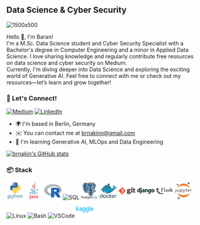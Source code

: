Data Science & Cyber Security
------------------------------------
![1500x500](https://github.com/superberdus/superberdus/assets/83096271/1bf7413f-f027-4123-a834-22f468830cf2)

Hello 👋, I'm Baran!  
I'm a M.Sc. Data Science student and Cyber Security Specialist with a Bachelor's degree in Computer Engineering and a minor in Applied Data Science. I love sharing knowledge and regularly contribute free resources on data science and cyber security on Medium.  
Currently, I'm diving deeper into Data Science and exploring the exciting world of Generative AI. Feel free to connect with me or check out my resources—let’s learn and grow together!

<h3>🔗 Let's Connect!</h3>
<a href="https://medium.com/@brnakin" target="_blank"><img alt="Medium" src="https://img.shields.io/badge/medium-%2312100E.svg?&style=for-the-badge&logo=medium&logoColor=white" /></a>
<a href="https://www.linkedin.com/in/brnakin/" target="_blank"><img alt="LinkedIn" src="https://img.shields.io/badge/linkedin-%230077B5.svg?&style=for-the-badge&logo=linkedin&logoColor=white" /></a>

* 🌍  I'm based in Berlin, Germany
* ✉️  You can contact me at [brnakinn@gmail.com](mailto:brnakinn@gmail.com)
* 🧠  I'm learning Generative AI, MLOps and Data Engineering

<a href="http://www.github.com/brnakin"><img src="https://github-readme-stats.vercel.app/api?username=brnakin&show_icons=true&hide=&count_private=true&title_color=a5d6ef&text_color=ffffff&icon_color=a5d6ef&bg_color=1c1917&hide_border=true&show_icons=true" alt="brnakin's GitHub stats" /></a>

<h3>📦 Stack</h3>
<p align="left">
<img src="https://raw.githubusercontent.com/devicons/devicon/master/icons/python/python-original-wordmark.svg" alt="Python" width="45" height="45" />
<img src="https://github.com/devicons/devicon/blob/v2.15.1/icons/java/java-original-wordmark.svg" alt="Java" width="45" height="45"/>
<img src="https://github.com/devicons/devicon/blob/v2.15.1/icons/r/r-original.svg" alt="R" width="45" height="45" />
<img src="https://github.com/brnakin/brnakin/assets/83096271/4d936546-e29b-4f97-a1f2-7d9277232c56" alt="SQL" width="45" height="45"/>
<img src="https://github.com/devicons/devicon/blob/v2.15.1/icons/postgresql/postgresql-original-wordmark.svg" alt="PostgreSQL" width="45" height="45"/>
<img src="https://github.com/devicons/devicon/blob/v2.15.1/icons/docker/docker-original-wordmark.svg" alt="Docker" width="45" height="45"/>
<img src="https://github.com/devicons/devicon/blob/v2.15.1/icons/git/git-original-wordmark.svg" alt="Git" width="45" height="45"/>
<img src="https://github.com/devicons/devicon/blob/v2.15.1/icons/django/django-plain-wordmark.svg" alt="Django" width="45" height="45" />
<img src="https://github.com/devicons/devicon/blob/v2.15.1/icons/flask/flask-original-wordmark.svg" alt="Flask" width="45" height="45" />
<img src="https://github.com/devicons/devicon/blob/v2.15.1/icons/jupyter/jupyter-original-wordmark.svg" alt="Jupyter" width="45" height="45" />
<img src="https://cdn.jsdelivr.net/gh/devicons/devicon/icons/linux/linux-original.svg" alt="Linux" width="45" height="45" />
<img src="https://cdn.jsdelivr.net/gh/devicons/devicon/icons/bash/bash-original.svg" alt="Bash" width="45" height="45"/>
<img src="https://cdn.jsdelivr.net/gh/devicons/devicon/icons/vscode/vscode-original.svg" alt="VSCode" width="45" height="45"/>
<img src="https://github.com/devicons/devicon/blob/v2.15.1/icons/kaggle/kaggle-original-wordmark.svg" alt="Kaggle" width="45" height="45"/>
</p>
